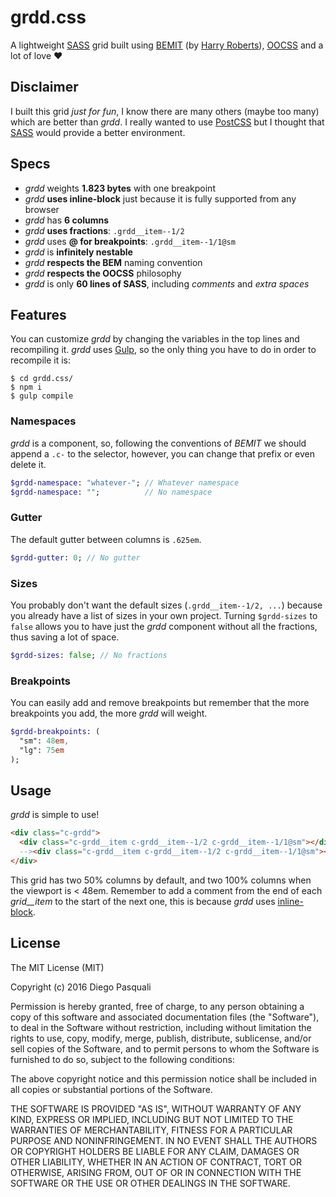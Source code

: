 # grdd.css
A lightweight [SASS](http://sass-lang.com/) grid built using [BEMIT](http://csswizardry.com/2015/08/bemit-taking-the-bem-naming-convention-a-step-further/) (by [Harry Roberts](https://twitter.com/csswizardry)), [OOCSS](http://oocss.org/) and a lot of love ❤

## Disclaimer

I built this grid *just for fun*, I know there are many others (maybe too many) which are better than *grdd*.
I really wanted to use [PostCSS](https://github.com/postcss) but I thought that [SASS](http://sass-lang.com/) would provide a better environment.

## Specs

* *grdd* weights **1.823 bytes** with one breakpoint
* *grdd* **uses inline-block** just because it is fully supported from any browser
* *grdd* has **6 columns**
* *grdd* **uses fractions**: `.grdd__item--1/2`
* *grdd* uses **@ for breakpoints**: `.grdd__item--1/1@sm`
* *grdd* is **infinitely nestable**
* *grdd* **respects the BEM** naming convention
* *grdd* **respects the OOCSS** philosophy
* *grdd* is only **60 lines of SASS**, including *comments* and *extra spaces*

## Features

You can customize *grdd* by changing the variables in the top lines and recompiling it.
*grdd* uses [Gulp](http://gulpjs.com/), so the only thing you have to do in order to recompile it is:
```
$ cd grdd.css/
$ npm i
$ gulp compile
```

### Namespaces
*grdd* is a component, so, following the conventions of *BEMIT* we should append a `.c-` to the selector, however, you can change that prefix or even delete it.
```SASS
$grdd-namespace: "whatever-"; // Whatever namespace
$grdd-namespace: "";          // No namespace
```

### Gutter
The default gutter between columns is `.625em`.
```SASS
$grdd-gutter: 0; // No gutter
```

### Sizes
You probably don't want the default sizes (`.grdd__item--1/2, ...`) because you already have a list of sizes in your own project. Turning `$grdd-sizes` to `false` allows you to have just the *grdd* component without all the fractions, thus saving a lot of space.
```SASS
$grdd-sizes: false; // No fractions
```

### Breakpoints
You can easily add and remove breakpoints but remember that the more breakpoints you add, the more *grdd* will weight.
```SASS
$grdd-breakpoints: ( 
  "sm": 48em,
  "lg": 75em
);
```

## Usage
*grdd* is simple to use!
```HTML
<div class="c-grdd">
  <div class="c-grdd__item c-grdd__item--1/2 c-grdd__item--1/1@sm"></div><!--
  --><div class="c-grdd__item c-grdd__item--1/2 c-grdd__item--1/1@sm"></div>
</div>
```
This grid has two 50% columns by default, and two 100% columns when the viewport is < 48em.
Remember to add a comment from the end of each *grid__item* to the start of the next one, this is because *grdd* uses [inline-block](https://css-tricks.com/fighting-the-space-between-inline-block-elements/).

## License
The MIT License (MIT)

Copyright (c) 2016 Diego Pasquali

Permission is hereby granted, free of charge, to any person obtaining a copy of this software and associated documentation files (the "Software"), to deal in the Software without restriction, including without limitation the rights to use, copy, modify, merge, publish, distribute, sublicense, and/or sell copies of the Software, and to permit persons to whom the Software is furnished to do so, subject to the following conditions:

The above copyright notice and this permission notice shall be included in all copies or substantial portions of the Software.

THE SOFTWARE IS PROVIDED "AS IS", WITHOUT WARRANTY OF ANY KIND, EXPRESS OR IMPLIED, INCLUDING BUT NOT LIMITED TO THE WARRANTIES OF MERCHANTABILITY, FITNESS FOR A PARTICULAR PURPOSE AND NONINFRINGEMENT. IN NO EVENT SHALL THE AUTHORS OR COPYRIGHT HOLDERS BE LIABLE FOR ANY CLAIM, DAMAGES OR OTHER LIABILITY, WHETHER IN AN ACTION OF CONTRACT, TORT OR OTHERWISE, ARISING FROM, OUT OF OR IN CONNECTION WITH THE SOFTWARE OR THE USE OR OTHER DEALINGS IN THE SOFTWARE.
